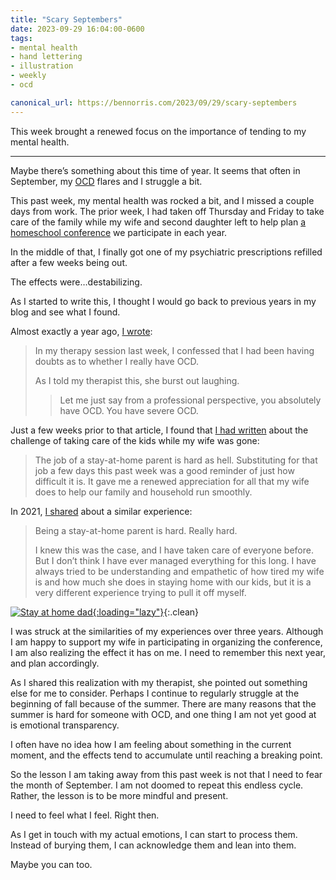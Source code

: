 ```yaml
---
title: "Scary Septembers"
date: 2023-09-29 16:04:00-0600
tags:
- mental health
- hand lettering
- illustration
- weekly
- ocd

canonical_url: https://bennorris.com/2023/09/29/scary-septembers
---
```


This week brought a renewed focus on the importance of tending to my mental health.

***

Maybe there’s something about this time of year. It seems that often in September, my [OCD](https://bennorris.com/tags/ocd/) flares and I struggle a bit.

This past week, my mental health was rocked a bit, and I missed a couple days from work. The prior week, I had taken off Thursday and Friday to take care of the family while my wife and second daughter left to help plan [a homeschool conference](https://ldshe.org/) we participate in each year.

In the middle of that, I finally got one of my psychiatric prescriptions refilled after a few weeks being out.

The effects were…destabilizing.

As I started to write this, I thought I would go back to previous years in my blog and see what I found.

Almost exactly a year ago, [I wrote](https://bennorris.com/2022/09/30/hitting-a-milestone):

> In my therapy session last week, I confessed that I had been having doubts as to whether I really have OCD.
> 
> As I told my therapist this, she burst out laughing.
> 
>> Let me just say from a professional perspective, you absolutely have OCD. You have severe OCD.

Just a few weeks prior to that article, I found that [I had written](https://bennorris.com/2022/08/26/experimenting-with-discomfort) about the challenge of taking care of the kids while my wife was gone:

> The job of a stay-at-home parent is hard as hell. Substituting for that job a few days this past week was a good reminder of just how difficult it is. It gave me a renewed appreciation for all that my wife does to help our family and household run smoothly.

In 2021, [I shared](https://bennorris.com/2021/09/24/staying-home) about a similar experience:

> Being a stay-at-home parent is hard. Really hard.
> 
> I knew this was the case, and I have taken care of everyone before. But I don’t think I have ever managed everything for this long. I have always tried to be understanding and empathetic of how tired my wife is and how much she does in staying home with our kids, but it is a very different experience trying to pull it off myself.

[![Stay at home dad](https://media.bennorris.com/images/mentalworkhealth/posts/stay-at-home-dad.jpg){:loading="lazy"}](https://bennorris.com/2021/09/24/staying-home){:.clean}

I was struck at the similarities of my experiences over three years. Although I am happy to support my wife in participating in organizing the conference, I am also realizing the effect it has on me. I need to remember this next year, and plan accordingly.

As I shared this realization with my therapist, she pointed out something else for me to consider. Perhaps I continue to regularly struggle at the beginning of fall because of the summer. There are many reasons that the summer is hard for someone with OCD, and one thing I am not yet good at is emotional transparency.

I often have no idea how I am feeling about something in the current moment, and the effects tend to accumulate until reaching a breaking point.

So the lesson I am taking away from this past week is not that I need to fear the month of September. I am not doomed to repeat this endless cycle. Rather, the lesson is to be more mindful and present.

I need to feel what I feel. Right then.

As I get in touch with my actual emotions, I can start to process them. Instead of burying them, I can acknowledge them and lean into them.

Maybe you can too.




